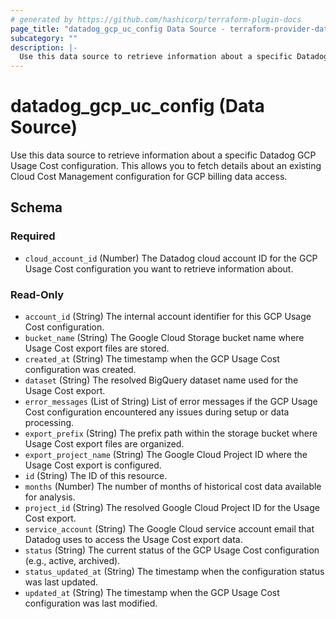 ```yaml
---
# generated by https://github.com/hashicorp/terraform-plugin-docs
page_title: "datadog_gcp_uc_config Data Source - terraform-provider-datadog"
subcategory: ""
description: |-
  Use this data source to retrieve information about a specific Datadog GCP Usage Cost configuration. This allows you to fetch details about an existing Cloud Cost Management configuration for GCP billing data access.
---
```


# datadog_gcp_uc_config (Data Source)

Use this data source to retrieve information about a specific Datadog GCP Usage Cost configuration. This allows you to fetch details about an existing Cloud Cost Management configuration for GCP billing data access.



<!-- schema generated by tfplugindocs -->
## Schema

### Required

- `cloud_account_id` (Number) The Datadog cloud account ID for the GCP Usage Cost configuration you want to retrieve information about.

### Read-Only

- `account_id` (String) The internal account identifier for this GCP Usage Cost configuration.
- `bucket_name` (String) The Google Cloud Storage bucket name where Usage Cost export files are stored.
- `created_at` (String) The timestamp when the GCP Usage Cost configuration was created.
- `dataset` (String) The resolved BigQuery dataset name used for the Usage Cost export.
- `error_messages` (List of String) List of error messages if the GCP Usage Cost configuration encountered any issues during setup or data processing.
- `export_prefix` (String) The prefix path within the storage bucket where Usage Cost export files are organized.
- `export_project_name` (String) The Google Cloud Project ID where the Usage Cost export is configured.
- `id` (String) The ID of this resource.
- `months` (Number) The number of months of historical cost data available for analysis.
- `project_id` (String) The resolved Google Cloud Project ID for the Usage Cost export.
- `service_account` (String) The Google Cloud service account email that Datadog uses to access the Usage Cost export data.
- `status` (String) The current status of the GCP Usage Cost configuration (e.g., active, archived).
- `status_updated_at` (String) The timestamp when the configuration status was last updated.
- `updated_at` (String) The timestamp when the GCP Usage Cost configuration was last modified.
